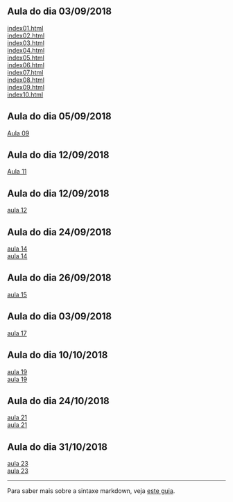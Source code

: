 ## Aula do dia 03/09/2018

[index01.html](basic/index01.html)<br>
[index02.html](basic/index02.html)<br>
[index03.html](basic/index03.html)<br>
[index04.html](basic/index04.html)<br>
[index05.html](basic/index05.html)<br>
[index06.html](basic/index06.html)<br>
[index07.html](basic/index07.html)<br>
[index08.html](basic/index08.html)<br>
[index09.html](basic/index09.html)<br>
[index10.html](basic/index10.html)<br>

## Aula do dia 05/09/2018

[Aula 09](basic/d3_intro/movies_d3.html)<br>


## Aula do dia 12/09/2018

[Aula 11](basic/d3_scale/movies_scatter.html)<br>

## Aula do dia 12/09/2018

[aula 12](basic/d3_update/01_scatterplot.html)<br>

## Aula do dia 24/09/2018

[aula 14](basic/d3_crossfilter/acoes.html)<br>
[aula 14](basic/d3_crossfilter/movies_d3_dc.html)<br>

## Aula do dia 26/09/2018

[aula 15](basic/d3_crossfilter_2/earthquakes.html)<br>


## Aula do dia 03/09/2018

[aula 17](basic/d3_crossfilter_2/chicago.html)<br>

## Aula do dia 10/10/2018

[aula 19](basic/d3_networks_trees/songs.html)<br>
[aula 19](basic/d3_networks_trees/lesmiserables.html)<br>

## Aula do dia 24/10/2018

[aula 21](basic/color-d3/usa.html)<br>
[aula 21](basic/color-d3/crimes.html)<br>

## Aula do dia 31/10/2018

[aula 23](basic/d3_interactive/usa.html)<br>
[aula 23](basic/d3_interactive/earthquakes.html)<br>

---


Para saber mais sobre a sintaxe markdown, veja [este guia](https://guides.github.com/features/mastering-markdown/).
